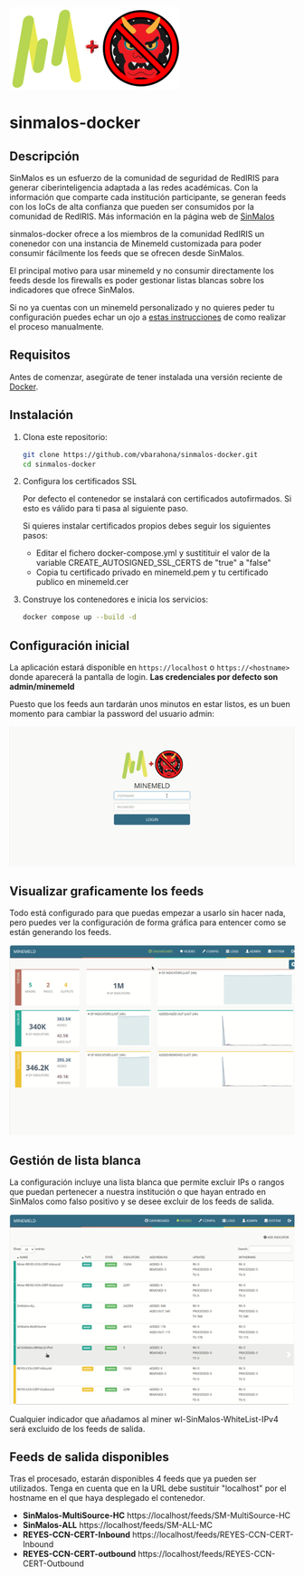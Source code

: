 ![Logo de SinMalos](minemeld/logo.png)
# sinmalos-docker

## Descripción

SinMalos es un esfuerzo de la comunidad de seguridad de RedIRIS para generar ciberinteligencia adaptada a las redes académicas. Con la información que comparte cada institución participante, se generan feeds con los IoCs de alta confianza que pueden ser consumidos por la comunidad de RedIRIS. Más información en la página web de [SinMalos](https://www.rediris.es/cert/sinmalos)

sinmalos-docker ofrece a los miembros de la comunidad RedIRIS un conenedor con una instancia de Minemeld customizada para poder consumir fácilmente los feeds que se ofrecen desde SinMalos.

El principal motivo para usar minemeld y no consumir directamente los feeds desde los firewalls es poder gestionar listas blancas sobre los indicadores que ofrece SinMalos.

Si no ya cuentas con un minemeld personalizado y no quieres peder tu configuración puedes echar un ojo a [estas instrucciones](/doc/SinMalos_manual.md) de como realizar el proceso manualmente.

## Requisitos

Antes de comenzar, asegúrate de tener instalada una versión reciente de [Docker](https://www.docker.com/).

## Instalación

1. Clona este repositorio:

    ```bash
    git clone https://github.com/vbarahona/sinmalos-docker.git
    cd sinmalos-docker
    ```

2. Configura los certificados SSL

    Por defecto el contenedor se instalará con certificados autofirmados. Si esto es válido para ti pasa al siguiente paso.
    
    Si quieres instalar certificados propios debes seguir los siguientes pasos:

    * Editar el fichero docker-compose.yml y sustitituir el valor de la variable CREATE_AUTOSIGNED_SSL_CERTS de "true" a "false"
    * Copia tu certificado privado en minemeld.pem y tu certificado publico en minemeld.cer


3. Construye los contenedores e inicia los servicios:

    ```bash
    docker compose up --build -d
    ```

## Configuración inicial

La aplicación estará disponible en `https://localhost` o `https://<hostname>` donde aparecerá la pantalla de login. **Las credenciales por defecto son admin/minemeld**

Puesto que los feeds aun tardarán unos minutos en estar listos, es un buen momento para cambiar la password del usuario admin:

![Cambio de passwd](images/Cambio%20de%20passwd.gif)

## Visualizar graficamente los feeds

Todo está configurado para que puedas empezar a usarlo sin hacer nada, pero puedes ver la configuración de forma gráfica para entencer como se están generando los feeds.

![Mostrar diagrama de configuracion](images/Mostrar%20configuracion%20grafica.gif)

## Gestión de lista blanca

La configuración incluye una lista blanca que permite excluir IPs o rangos que puedan pertenecer a nuestra institución o que hayan entrado en SinMalos como falso positivo y se desee excluir de los feeds de salida.

![Gestion de lista blanca](images/Uso%20de%20lista%20blanca.gif)

Cualquier indicador que añadamos al miner wl-SinMalos-WhiteList-IPv4 será excluido de los feeds de salida.

## Feeds de salida disponibles

Tras el procesado, estarán disponibles 4 feeds que ya pueden ser utilizados. Tenga en cuenta que en la URL debe sustituir "localhost" por el hostname en el que haya desplegado el contenedor.

* **SinMalos-MultiSource-HC** https://localhost/feeds/SM-MultiSource-HC
* **SinMalos-ALL** https://localhost/feeds/SM-ALL-MC
* **REYES-CCN-CERT-Inbound** https://localhost/feeds/REYES-CCN-CERT-Inbound
* **REYES-CCN-CERT-outbound** https://localhost/feeds/REYES-CCN-CERT-Outbound

